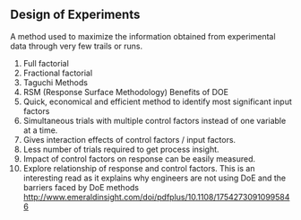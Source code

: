 
Design of Experiments
---------------------

A method used to maximize the information obtained from experimental data through very few trails or runs.
1. Full factorial
2. Fractional factorial
3. Taguchi Methods
4. RSM (Response Surface Methodology)
Benefits of DOE
1.  Quick, economical and efficient method to identify most significant input factors
2. Simultaneous trials with multiple control factors instead of one variable at a time.
3. Gives interaction effects of control factors / input factors.
4. Less number of trials required to get process insight.
5. Impact of control factors on response can be easily measured.
6. Explore relationship of response and control factors.
This is an interesting read as it explains why engineers are not using DoE and the barriers faced by DoE methods
<http://www.emeraldinsight.com/doi/pdfplus/10.1108/17542730910995846>
